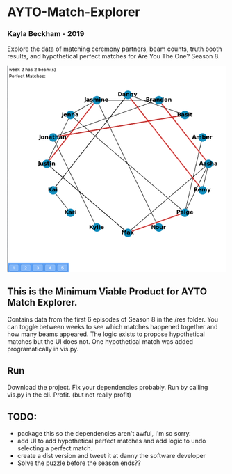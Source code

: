 # AYTO-Match-Explorer
### Kayla Beckham - 2019
Explore the data of matching ceremony partners, beam counts, truth booth results, and hypothetical perfect matches for Are You The One? Season 8.

![MVP sample](/res/sample.png)

## This is the Minimum Viable Product for AYTO Match Explorer. 
Contains data from the first 6 episodes of Season 8 in the /res folder. 
You can toggle between weeks to see which matches happened together and how many beams appeared. 
The logic exists to propose hypothetical matches but the UI does not.
One hypothetical match was added programatically in vis.py. 

## Run
Download the project. Fix your dependencies probably. Run by calling vis.py in the cli. Profit. (but not really profit)

## TODO: 
* package this so the dependencies aren't awful, I'm so sorry.
* add UI to add hypothetical perfect matches and add logic to undo selecting a perfect match.
* create a dist version and tweet it at danny the software developer
* Solve the puzzle before the season ends??
